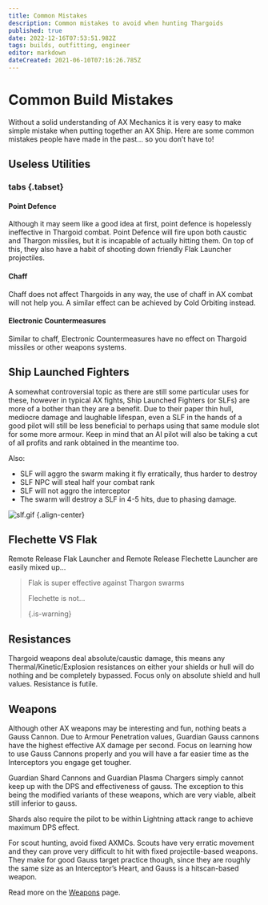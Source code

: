 ```yaml
---
title: Common Mistakes
description: Common mistakes to avoid when hunting Thargoids
published: true
date: 2022-12-16T07:53:51.982Z
tags: builds, outfitting, engineer
editor: markdown
dateCreated: 2021-06-10T07:16:26.785Z
---
```


# Common Build Mistakes
Without a solid understanding of AX Mechanics it is very easy to make simple mistake when putting together an AX Ship. Here are some common mistakes people have made in the past… so you don’t have to!

## Useless Utilities
### tabs {.tabset}
#### Point Defence
Although it may seem like a good idea at first, point defence is hopelessly ineffective in Thargoid combat. Point Defence will fire upon both caustic and Thargon missiles, but it is incapable of actually hitting them. On top of this, they also have a habit of shooting down friendly Flak Launcher projectiles.

#### Chaff
Chaff does not affect Thargoids in any way, the use of chaff in AX combat will not help you. A similar effect can be achieved by Cold Orbiting instead.

#### Electronic Countermeasures
Similar to chaff, Electronic Countermeasures have no effect on Thargoid missiles or other weapons systems.

## Ship Launched Fighters
A somewhat controversial topic as there are still some particular uses for these, however in typical AX fights, Ship Launched Fighters (or SLFs) are more of a bother than they are a benefit. Due to their paper thin hull, mediocre damage and laughable lifespan, even a SLF in the hands of a good pilot will still be less beneficial to perhaps using that same module slot for some more armour. Keep in mind that an AI pilot will also be taking a cut of all profits and rank obtained in the meantime too.

Also:
- SLF will aggro the swarm making it fly erratically, thus harder to destroy
- SLF NPC will steal half your combat rank
- SLF will not aggro the interceptor
- The swarm will destroy a SLF in 4-5 hits, due to phasing damage.

![slf.gif](/img/slf.gif) {.align-center}

## Flechette VS Flak
Remote Release Flak Launcher and Remote Release Flechette Launcher are easily mixed up…

> Flak is super effective against Thargon swarms
> 
> Flechette is not… 
> 
> {.is-warning}


## Resistances
Thargoid weapons deal absolute/caustic damage, this means any Thermal/Kinetic/Explosion resistances on either your shields or hull will do nothing and be completely bypassed. Focus only on absolute shield and hull values. Resistance is futile.

## Weapons
Although other AX weapons may be interesting and fun, nothing beats a Gauss Cannon. Due to Armour Penetration values, Guardian Gauss cannons have the highest effective AX damage per second. Focus on learning how to use Gauss Cannons properly and you will have a far easier time as the Interceptors you engage get tougher.

Guardian Shard Cannons and Guardian Plasma Chargers simply cannot keep up with the DPS and effectiveness of gauss. The exception to this being the modified variants of these weapons, which are very viable, albeit still inferior to gauss.

Shards also require the pilot to be within Lightning attack range to achieve maximum DPS effect.

For scout hunting, avoid fixed AXMCs. Scouts have very erratic movement and they can prove very difficult to hit with fixed projectile-based weapons. They make for good Gauss target practice though, since they are roughly the same size as an Interceptor’s Heart, and Gauss is a hitscan-based weapon.

Read more on the [Weapons](/en/weapons) page.